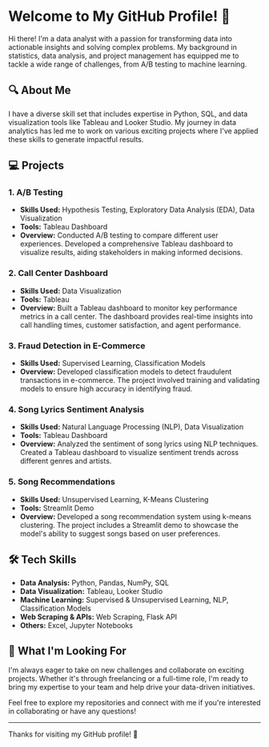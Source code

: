 # Welcome to My GitHub Profile! 👋

Hi there! I'm a data analyst with a passion for transforming data into actionable insights and solving complex problems. My background in statistics, data analysis, and project management has equipped me to tackle a wide range of challenges, from A/B testing to machine learning.

## 🔍 About Me

I have a diverse skill set that includes expertise in Python, SQL, and data visualization tools like Tableau and Looker Studio. My journey in data analytics has led me to work on various exciting projects where I've applied these skills to generate impactful results.

## 💻 Projects

### 1. **A/B Testing**
- **Skills Used:** Hypothesis Testing, Exploratory Data Analysis (EDA), Data Visualization
- **Tools:** Tableau Dashboard
- **Overview:** Conducted A/B testing to compare different user experiences. Developed a comprehensive Tableau dashboard to visualize results, aiding stakeholders in making informed decisions.

### 2. **Call Center Dashboard**
- **Skills Used:** Data Visualization
- **Tools:** Tableau
- **Overview:** Built a Tableau dashboard to monitor key performance metrics in a call center. The dashboard provides real-time insights into call handling times, customer satisfaction, and agent performance.

### 3. **Fraud Detection in E-Commerce**
- **Skills Used:** Supervised Learning, Classification Models
- **Overview:** Developed classification models to detect fraudulent transactions in e-commerce. The project involved training and validating models to ensure high accuracy in identifying fraud.

### 4. **Song Lyrics Sentiment Analysis**
- **Skills Used:** Natural Language Processing (NLP), Data Visualization
- **Tools:** Tableau Dashboard
- **Overview:** Analyzed the sentiment of song lyrics using NLP techniques. Created a Tableau dashboard to visualize sentiment trends across different genres and artists.

### 5. **Song Recommendations**
- **Skills Used:** Unsupervised Learning, K-Means Clustering
- **Tools:** Streamlit Demo
- **Overview:** Developed a song recommendation system using k-means clustering. The project includes a Streamlit demo to showcase the model's ability to suggest songs based on user preferences.

## 🛠️ Tech Skills

- **Data Analysis:** Python, Pandas, NumPy, SQL
- **Data Visualization:** Tableau, Looker Studio
- **Machine Learning:** Supervised & Unsupervised Learning, NLP, Classification Models
- **Web Scraping & APIs:** Web Scraping, Flask API
- **Others:** Excel, Jupyter Notebooks

## 🌟 What I'm Looking For

I'm always eager to take on new challenges and collaborate on exciting projects. Whether it's through freelancing or a full-time role, I'm ready to bring my expertise to your team and help drive your data-driven initiatives.

Feel free to explore my repositories and connect with me if you're interested in collaborating or have any questions!

---

Thanks for visiting my GitHub profile! 🚀
